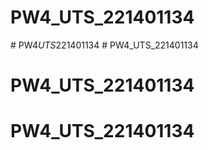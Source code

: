 # PW4_UTS_221401134
#   P W 4 _ U T S _ 2 2 1 4 0 1 1 3 4  
 # PW4_UTS_221401134
# PW4_UTS_221401134
# PW4_UTS_221401134
